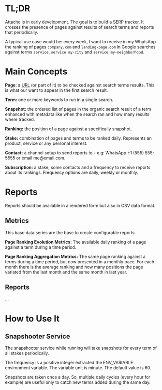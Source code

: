 # TL;DR

Attache is in early development. The goal is to build a SERP tracker. It crosses the presence of pages against results of search terms and reports that periodically.

A typical use case would be: every week, I want to receive in my WhatsApp the ranking of pages `company.com` and `landing-page.com` in Google searches against terms `service`, `service my-city` and `service my-neighborhood`.

# Main Concepts

**Page:** a [URL](https://en.wikipedia.org/wiki/URL) (or part of it) to be checked against search terms results. This is what our want to appear in the first search result.

**Term:** one or more keywords to run in a single search.

**Snapshot:** the ordered list of pages in the organic search result of a term enhanced with metadata like when the search ran and how many results where tracked.

**Ranking:** the position of a page against a specifically snapshot.

**Stake:** combination of pages and terms to be ranked daily. Represents an product, service or any personal interest.

**Contact:** a channel setup to send reports to - e.g: WhatsApp +1 (555) 555-5555 or email me@email.com.

**Subscription:** a stake, some contacts and a frequency to receive reports about its rankings. Frequency options are daily, weekly or monthly.

# Reports

Reports should be available in a rendered form but also in CSV data format.

## Metrics

This base data series are the base to create configurable reports.

**Page Ranking Evolution Metrics:** The available daily ranking of a page against a term during a time period.

**Page Ranking Aggregation Metrics:** The same page ranking against a terms during a time period, but now presented in a monthly pace. For each month there is the average ranking and how many positions the page variated from the last month and the same month in last year.

## Reports

...

# How to Use It

## Snapshooter Service

The snapshooter service while running will take snapshots for every term of all stakes periodically.

The frequency is a positive integer extracted the ENV_VARIABLE environment variable. The variable unit is minute. The default value is 60.

Snapshots are taken once a day. So, multiple daily cycles (every hour for example) are useful only to catch new terms added during the same day.
